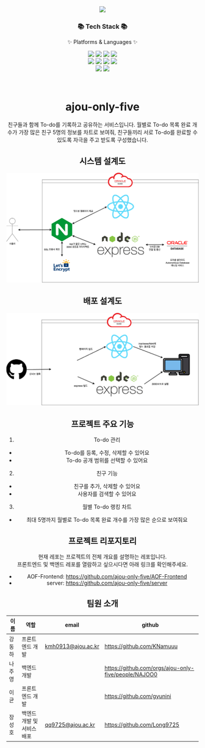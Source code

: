 <div align=center>
	<img src="https://capsule-render.vercel.app/api?type=rect&color=auto&height=130&section=header&text=Only-Five&fontSize=80&fontAlignY=53" />
</div>
<div align=center>
	<h3>📚 Tech Stack 📚</h3>
	<p>✨ Platforms & Languages ✨</p>
</div>
<div align="center">
    <img src="https://img.shields.io/badge/HTML5-E34F26?style=flat&logo=HTML5&logoColor=white" />
	<img src="https://img.shields.io/badge/CSS3-1572B6?style=flat&logo=CSS3&logoColor=white" />
	<img src="https://img.shields.io/badge/JavaScript-F7DF1E?style=flat&logo=JavaScript&logoColor=white" />
	 <img src="https://img.shields.io/badge/React-61DAFB?style=flat&logo=react&logoColor=white" />
    <br/>
    <img src="https://img.shields.io/badge/JavaScript-F7DF1E?style=flat&logo=JavaScript&logoColor=white" />
    <img src="https://img.shields.io/badge/Expresss-000000?style=flat&logo=express&logoColor=white" />
    <img src="https://img.shields.io/badge/NGINX-009639?style=flat&logo=NGINX&logoColor=white" />
    <img src="https://img.shields.io/badge/Oracle-F80000?style=flat&logo=Oracle&logoColor=white" />
    <br/>    
    <img src="https://img.shields.io/badge/Oracle_Cloud-F80000?style=flat&logo=Oracle&logoColor=white" />
    <img src="https://img.shields.io/badge/Jenkins-D24939?style=flat&logo=Jenkins&logoColor=white" />
<br/>
<br/>
<br/>

# ajou-only-five
친구들과 함께 To-do를 기록하고 공유하는 서비스입니다. 월별로 To-do 목록 완료 개수가 가장 많은 친구 5명의 정보를 차트로 보여줘, 친구들끼리 서로 To-do를 완료할 수 있도록 자극을 주고 받도록 구성했습니다.

## 시스템 설계도

<div align="center">
    <img src="./assets/웹시설.png" width="600" alt="웹시설">
</div>

## 배포 설계도

<div align="center">
    <img src="./assets/웹시설-배포.png" width="600" alt="웹시설">
</div>

## 프로젝트 주요 기능

1. To-do 관리
+ To-do를 등록, 수정, 삭제할 수 있어요
+ To-do 공개 범위를 선택할 수 있어요

2. 친구 기능
+ 친구를 추가, 삭제할 수 있어요
+ 사용자를 검색할 수 있어요

3. 월별 To-do 랭킹 차트
+ 최대 5명까지 월별로 To-do 목록 완료 개수를 가장 많은 순으로 보여줘요

## 프로젝트 리포지토리
현재 레포는 프로젝트의 전체 개요를 설명하는 레포입니다.
<br/>
프론트엔드 및 백엔드 레포를 열람하고 싶으시다면 아래 링크를 확인해주세요.
<br/>

- AOF-Frontend: https://github.com/ajou-only-five/AOF-Frontend
- server: https://github.com/ajou-only-five/server

## 팀원 소개

|이름|역할|email|github|
|---|---|---|---|
|강동하|프론트엔드 개발|kmh0913@ajou.ac.kr|https://github.com/KNamuuu|
|나주영|백엔드 개발||https://github.com/orgs/ajou-only-five/people/NAJOO0|
|이균|프론트엔드 개발||https://github.com/gyunini|
|장성호|백엔드 개발 및 서비스 배포|qq9725@ajou.ac.kr|https://github.com/Long9725|